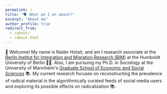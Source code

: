 ```yaml
---
permalink: /
title: "🗣 What am I on about?"
excerpt: "About me"
author_profile: true
redirect_from: 
  - /about/
  - /about.html
---
```


👋 Welcome! My name is Nader Hotait, and am I research associate at the [Berlin Institut for Integration and Migration Research (BIM)](https://www.bim.hu-berlin.de/de/bim) at the Humboldt University of Berlin 👨‍💻. Also, I am pursuing my Ph.D. in Sociology at the University of Mannheim's [Graduate School of Economic and Social Sciences](https://www.uni-mannheim.de/gess/) 📚. My current research focuses on reconstructing the prevalence of radical material in the algorithmically curated feeds of social media users and exploring its possible effects on radicalization 📚.
